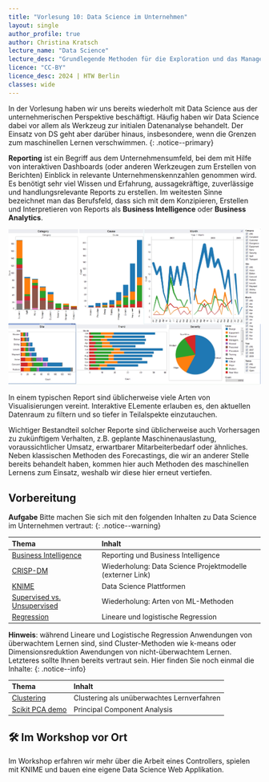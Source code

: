 ```yaml
---
title: "Vorlesung 10: Data Science im Unternehmen"
layout: single
author_profile: true
author: Christina Kratsch
lecture_name: "Data Science"
lecture_desc: "Grundlegende Methoden für die Exploration und das Management von Daten."
licence: "CC-BY"
licence_desc: 2024 | HTW Berlin 
classes: wide
---
```


In der Vorlesung haben wir uns bereits wiederholt mit Data Science aus der unternehmerischen Perspektive beschäftigt. Häufig haben wir Data Science dabei vor allem als Werkzeug zur initialen Datenanalyse behandelt. Der Einsatz von DS geht aber darüber hinaus, insbesondere, wenn die Grenzen zum maschinellen Lernen verschwimmen.
{: .notice--primary}

**Reporting** ist ein Begriff aus dem Unternehmensumfeld, bei dem mit Hilfe von interaktiven Dashboards (oder anderen Werkzeugen zum Erstellen von Berichten) Einblick in relevante Unternehmenskennzahlen genommen wird. Es benötigt sehr viel Wissen und Erfahrung, aussagekräftige, zuverlässige und handlungsrelevante Reports zu erstellen. Im weitesten Sinne bezeichnet man das Berufsfeld, dass sich mit dem Konzipieren, Erstellen und Interpretieren von Reports als **Business Intelligence** oder **Business Analytics**.

<img src="img/tableaudashboard.jpg">

In einem typischen Report sind üblicherweise viele Arten von Visualisierungen vereint. Interaktive ELemente erlauben es, den aktuellen Datenraum zu filtern und so tiefer in Teilalspekte einzutauchen.

Wichtiger Bestandteil solcher Reporte sind üblicherweise auch Vorhersagen zu zukünftigem Verhalten, z.B. geplante Maschinenauslastung, voraussichtlicher Umsatz, erwartbarer Mitarbeiterbedarf oder ähnliches. Neben klassischen Methoden des Forecastings, die wir an anderer Stelle bereits behandelt haben, kommen hier auch Methoden des maschinellen Lernens zum Einsatz, weshalb wir diese hier erneut vertiefen.



## Vorbereitung

**Aufgabe** Bitte machen Sie sich mit den folgenden Inhalten zu Data Science im Unternehmen vertraut:
{: .notice--warning} 

| Thema | Inhalt | 
| :------------- |  :---------- |
| [Business Intelligence](/modules/business-intelligence/bi.md) | Reporting und Business Intelligence | 
| [CRISP-DM](https://datasolut.com/crisp-dm-standard/) | Wiederholung: Data Science Projektmodelle (externer Link) |
| [KNIME](/modules/ds-plattform/ds-plattform.md) | Data Science Plattformen |
| [Supervised vs. Unsupervised](/modules/ml-basics/ml-basics.md) | Wiederholung: Arten von ML-Methoden |
| [Regression](/modules/regression/regression.md) | Lineare und logistische Regression |


**Hinweis**: während Lineare und Logistische Regression Anwendungen von überwachtem Lernen sind, sind Cluster-Methoden wie k-means oder Dimensionsreduktion Awendungen von nicht-überwachtem Lernen. Letzteres sollte Ihnen bereits vertraut sein. Hier finden Sie noch einmal die Inhalte: {: .notice--info} 

| Thema | Inhalt | 
| :------------- |  :---------- |
| [Clustering](/modules/clustering/clust.md) | Clustering als unüberwachtes Lernverfahren | 
| [Scikit PCA demo](https://scikit-learn.org/stable/auto_examples/decomposition/plot_pca_iris.html#sphx-glr-auto-examples-decomposition-plot-pca-iris-py) | Principal Component Analysis | 


## 🛠 Im Workshop vor Ort

Im Workshop erfahren wir mehr über die Arbeit eines Controllers, spielen mit KNIME und bauen eine eigene Data Science Web Applikation. 